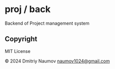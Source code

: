 # proj / back

Backend of Project management system

## Copyright 

MIT License

&copy; 2024 Dmitriy Naumov naumov1024@gmail.com

